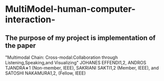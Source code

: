 # MultiModel-human-computer-interaction-
## The purpose of my project is implementation of the paper
"Multimodal Chain: Cross-modal:Collaboration through Listening,Speaking,and Visualizing"
JOHANES EFFENDI1,2, ANDROS TJANDRA∗1
(Non-member, IEEE), SAKRIANI SAKTI1,2
(Member, IEEE), and SATOSHI NAKAMURA1,2, (Fellow, IEEE)
